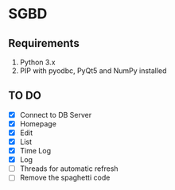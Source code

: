 # SGBD

## Requirements

1. Python 3.x
2. PIP with pyodbc, PyQt5 and NumPy installed

## TO DO
- [x] Connect to DB Server
- [x] Homepage
- [x] Edit
- [x] List
- [x] Time Log
- [x] Log
- [ ] Threads for automatic refresh
- [ ] Remove the spaghetti code